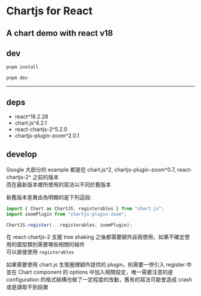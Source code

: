 # Chartjs for React

## A chart demo with react v18

## dev

```zsh
pnpm install

pnpm dev
```

---

## deps

- react^18.2.28
- chart.js^4.2.1
- react-chartjs-2^5.2.0
- chartjs-plugin-zoom^2.0.1

## develop

Google 大部分的 example 都是在 chart.js^2, chartjs-plugin-zoom^0.7, react-chartjs-2^ 之前的版本  
而在最新版本裡所使用的寫法以不同於舊版本

新舊版本差異由為明顯的是下列這段:

```jsx
import { Chart as ChartJS, registerables } from "chart.js";
import zoomPlugin from "chartjs-plugin-zoom";

ChartJS.register(...registerables, zoomPlugin);
```

在 react-chartjs-2 支援 tree shaking 之後都需要額外註冊使用，如果不確定使用的圖型類別需要哪些相關的組件  
可以直接使用 `registerables`

如果需要使用 chart.js 生態圈裡額外提供的 plugin，則需要一併引入 register 中  
並在 Chart component 的 options 中加入相關設定，唯一需要注意的是 configuration 的格式結構也做了一定程度的改動，舊有的寫法可能會造成 crash 或是讀取不到設置
